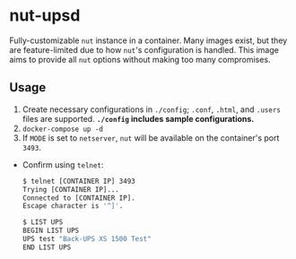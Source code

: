 # nut-upsd

Fully-customizable `nut` instance in a container. Many images exist, but they are
feature-limited due to how `nut`'s configuration is handled. This image aims to
provide all `nut` options without making too many compromises.

## Usage

1. Create necessary configurations in `./config`; `.conf`, `.html`, and `.users`
files are supported. **`./config` includes sample configurations.**
1. `docker-compose up -d`
1. If `MODE` is set to `netserver`, `nut` will be available on the container's 
port `3493`.
  * Confirm using `telnet`:
    ```bash
    $ telnet [CONTAINER IP] 3493
    Trying [CONTAINER IP]...
    Connected to [CONTAINER IP].
    Escape character is '^]'.
    
    $ LIST UPS
    BEGIN LIST UPS
    UPS test "Back-UPS XS 1500 Test"
    END LIST UPS
    ```
